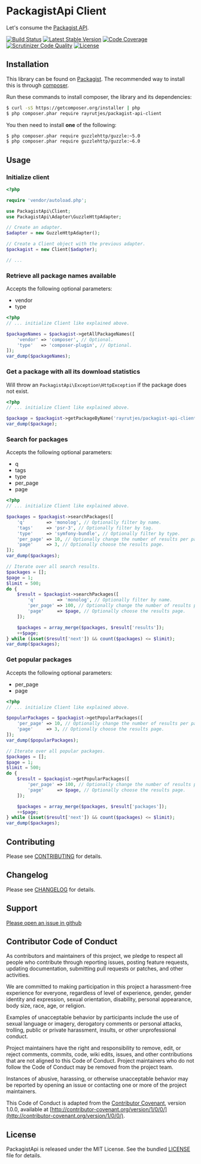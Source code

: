 PackagistApi Client
===================

Let's consume the [Packagist API](https://packagist.org/apidoc).

[![Build Status](https://secure.travis-ci.org/rayrutjes/packagist-api-client.png)](http://travis-ci.org/rayrutjes/packagist-api-client)
[![Latest Stable Version](https://poser.pugx.org/rayrutjes/packagist-api-client/v/stable.svg)](https://packagist.org/packages/rayrutjes/packagist-api-client)
[![Code Coverage](https://scrutinizer-ci.com/g/rayrutjes/packagist-api-client/badges/coverage.png?b=master)](https://scrutinizer-ci.com/g/rayrutjes/packagist-api-client/?branch=master)
[![Scrutinizer Code Quality](https://scrutinizer-ci.com/g/rayrutjes/packagist-api-client/badges/quality-score.png?b=master)](https://scrutinizer-ci.com/g/rayrutjes/packagist-api-client/?branch=master)
[![License](https://poser.pugx.org/rayrutjes/packagist-api-client/license.svg)](https://packagist.org/packages/rayrutjes/packagist-api-client)

Installation
------------

This library can be found on [Packagist](https://packagist.org/packages/rayrutjes/packagist-api-client).
The recommended way to install this is through [composer](http://getcomposer.org).

Run these commands to install composer, the library and its dependencies:

```bash
$ curl -sS https://getcomposer.org/installer | php
$ php composer.phar require rayrutjes/packagist-api-client
```

You then need to install **one** of the following:
```bash
$ php composer.phar require guzzlehttp/guzzle:~5.0
$ php composer.phar require guzzlehttp/guzzle:~6.0
```

Usage
-----

### Initialize client

```php
<?php

require 'vendor/autoload.php';

use PackagistApi\Client;
use PackagistApi\Adapter\GuzzleHttpAdapter;

// Create an adapter.
$adapter = new GuzzleHttpAdapter();

// Create a Client object with the previous adapter.
$packagist = new Client($adapter);

// ...
```

### Retrieve all package names available

Accepts the following optional parameters:
- vendor
- type

```php
<?php
// ... initialize Client like explained above.

$packageNames = $packagist->getAllPackageNames([
    'vendor' => 'composer', // Optional.
    'type'   => 'composer-plugin', // Optional.
]);
var_dump($packageNames);
```

### Get a package with all its download statistics

Will throw an `PackagistApi\Exception\HttpException` if the package does not exist.

```php
<?php
// ... initialize Client like explained above.

$package = $packagist->getPackageByName('rayrutjes/packagist-api-client');
var_dump($package);
```

### Search for packages

Accepts the following optional parameters:
- q
- tags
- type
- per_page
- page

```php
<?php
// ... initialize Client like explained above.

$packages = $packagist->searchPackages([
    'q'        => 'monolog', // Optionally filter by name.
    'tags'     => 'psr-3', // Optionally filter by tag.
    'type'     => 'symfony-bundle', // Optionally filter by type.
    'per_page' => 10, // Optionally change the number of results per page.
    'page'     => 3, // Optionally choose the results page.
]);
var_dump($packages);

// Iterate over all search results.
$packages = [];
$page = 1;
$limit = 500;
do {
    $result = $packagist->searchPackages([
        'q'        => 'monolog', // Optionally filter by name.
        'per_page' => 100, // Optionally change the number of results per page.
        'page'     => $page, // Optionally choose the results page.
    ]);

    $packages = array_merge($packages, $result['results']);
    ++$page;
} while (isset($result['next']) && count($packages) <= $limit);
var_dump($packages);
```

### Get popular packages

Accepts the following optional parameters:
- per_page
- page

```php
<?php
// ... initialize Client like explained above.

$popularPackages = $packagist->getPopularPackages([
    'per_page' => 10, // Optionally change the number of results per page.
    'page'     => 3, // Optionally choose the results page.
]);
var_dump($popularPackages);

// Iterate over all popular packages.
$packages = [];
$page = 1;
$limit = 500;
do {
    $result = $packagist->getPopularPackages([
        'per_page' => 100, // Optionally change the number of results per page.
        'page'     => $page, // Optionally choose the results page.
    ]);

    $packages = array_merge($packages, $result['packages']);
    ++$page;
} while (isset($result['next']) && count($packages) <= $limit);
var_dump($packages);

```

Contributing
------------

Please see [CONTRIBUTING](https://github.com/rayrutjes/packagist-api-client/blob/master/CONTRIBUTING.md) for details.

Changelog
---------

Please see [CHANGELOG](https://github.com/rayrutjes/packagist-api-client/blob/master/CHANGELOG.md) for details.

Support
-------

[Please open an issue in github](https://github.com/rayrutjes/packagist-api-client/issues)

Contributor Code of Conduct
---------------------------

As contributors and maintainers of this project, we pledge to respect all people
who contribute through reporting issues, posting feature requests, updating
documentation, submitting pull requests or patches, and other activities.

We are committed to making participation in this project a harassment-free
experience for everyone, regardless of level of experience, gender, gender
identity and expression, sexual orientation, disability, personal appearance,
body size, race, age, or religion.

Examples of unacceptable behavior by participants include the use of sexual
language or imagery, derogatory comments or personal attacks, trolling, public
or private harassment, insults, or other unprofessional conduct.

Project maintainers have the right and responsibility to remove, edit, or reject
comments, commits, code, wiki edits, issues, and other contributions that are
not aligned to this Code of Conduct. Project maintainers who do not follow the
Code of Conduct may be removed from the project team.

Instances of abusive, harassing, or otherwise unacceptable behavior may be
reported by opening an issue or contacting one or more of the project
maintainers.

This Code of Conduct is adapted from the [Contributor
Covenant](http:contributor-covenant.org), version 1.0.0, available at
[http://contributor-covenant.org/version/1/0/0/](http://contributor-covenant.org/version/1/0/0/).

License
-------

PackagistApi is released under the MIT License. See the bundled
[LICENSE](https://github.com/rayrutjes/packagist-api-client/blob/master/LICENSE) file for details.
